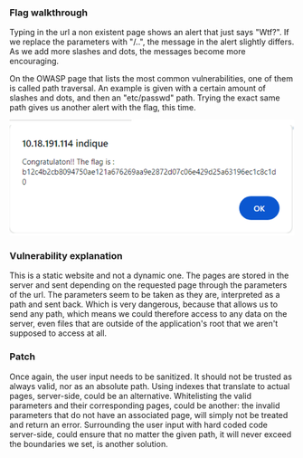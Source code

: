 ### Flag walkthrough
Typing in the url a non existent page shows an alert that just says "Wtf?".
If we replace the parameters with "/..", the message in the alert slightly differs. As we add more slashes and dots, the messages become more encouraging.

On the OWASP page that lists the most common vulnerabilities, one of them is called path traversal. An example is given with a certain amount of slashes and dots, and then an "etc/passwd" path. Trying the exact same path gives us another alert with the flag, this time.

![alt text](image.png)

### Vulnerability explanation
This is a static website and not a dynamic one. The pages are stored in the server and sent depending on the requested page through the parameters of the url.
The parameters seem to be taken as they are, interpreted as a path and sent back. Which is very dangerous, because that allows us to send any path, which means we could therefore access to any data on the server, even files that are outside of the application's root that we aren't supposed to access at all.

### Patch
Once again, the user input needs to be sanitized. It should not be trusted as always valid, nor as an absolute path. Using indexes that translate to actual pages, server-side, could be an alternative.
Whitelisting the valid parameters and their corresponding pages, could be another: the invalid parameters that do not have an associated page, will simply not be treated and return an error.
Surrounding the user input with hard coded code server-side, could ensure that no matter the given path, it will never exceed the boundaries we set, is another solution.